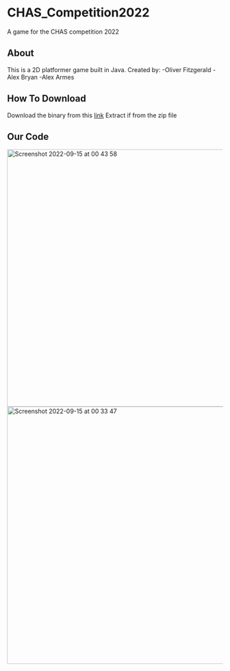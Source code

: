# CHAS_Competition2022
A game for the CHAS competition 2022

## About
This is a 2D platformer game built in Java.
Created by:
-Oliver Fitzgerald
-Alex Bryan
-Alex Armes

## How To Download

Download the binary from this [link]()
Extract if from the zip file

## Our Code
<img width="600" alt="Screenshot 2022-09-15 at 00 43 58" src="https://user-images.githubusercontent.com/107361744/190282387-7952035d-29a4-462d-80c9-61b1d92da468.png">
<img width="600" alt="Screenshot 2022-09-15 at 00 33 47" src="https://user-images.githubusercontent.com/107361744/190282393-d399120b-2712-4fa9-b59d-cb047659edd7.png">
